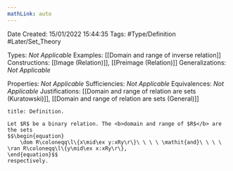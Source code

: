```yaml
---
mathLink: auto
---
```


<div class="topSpace"></div>

Date Created: 15/01/2022 15:44:35
Tags: #Type/Definition #Later/Set_Theory

Types: <i>Not Applicable</i>
Examples: [[Domain and range of inverse relation]]
Constructions: [[Image (Relation)]], [[Preimage (Relation)]]
Generalizations: <i>Not Applicable</i>

Properties: <i>Not Applicable</i>
Sufficiencies: <i>Not Applicable</i>
Equivalences: <i>Not Applicable</i>
Justifications: [[Domain and range of relation are sets (Kuratowski)]], [[Domain and range of relation are sets (General)]]

``` ad-Definition
title: Definition.

Let $R$ be a binary relation. The <b>domain and range of $R$</b> are the sets
$$\begin{equation}
    \dom R\coloneqq\l\{x\mid\ex y:xRy\r\}\ \ \ \ \mathit{and}\ \ \ \ \ran R\coloneqq\l\{y\mid\ex x:xRy\r\},
\end{equation}$$
respectively.

```
